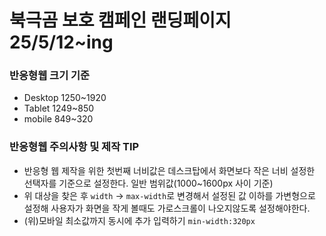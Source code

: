 # 북극곰 보호 캠페인 랜딩페이지 25/5/12~ing
### 반응형웹 크기 기준
* Desktop 1250~1920 
* Tablet 1249~850 
* mobile 849~320 
### 반응형웹 주의사항 및 제작 TIP
* 반응형 웹 제작을 위한 첫번째 너비값은 데스크탑에서 화면보다 작은 너비 설정한 선택자를 기준으로 설정한다. 일반 범위값(1000~1600px 사이 기준)
* 위 대상을 찾은 후 `width` -> `max-width`로 변경해서 설정된 값 이하를 가변형으로 설정해 사용자가 화면을 작게 볼때도 가로스크롤이 나오지않도록 설정해야한다.
* (위)모바일 최소값까지 동시에 추가 입력하기 `min-width:320px`